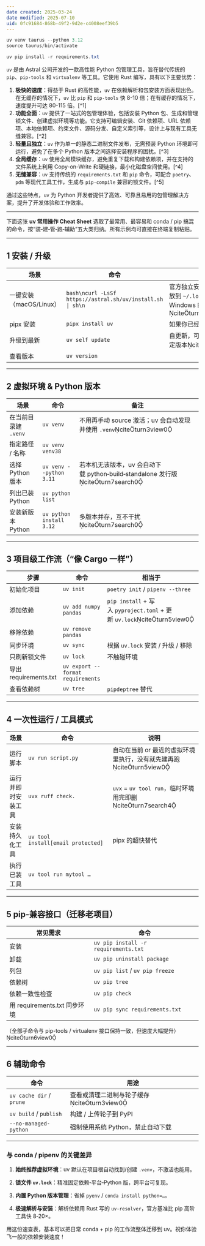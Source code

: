 ```yaml
---
date created: 2025-03-24
date modified: 2025-07-10
uid: 0fc91684-868b-49f2-9d2e-c4008eef39b5
---
```

```Java
uv venv taurus --python 3.12
source taurus/bin/activate

uv pip install -r requirements.txt

```

`uv` 是由 Astral 公司开发的一款高性能 Python 包管理工具，旨在替代传统的 `pip`、`pip-tools` 和 `virtualenv` 等工具。它使用 Rust 编写，具有以下主要优势：

1. **极快的速度**：得益于 Rust 的高性能，`uv` 在依赖解析和包安装方面表现出色。在无缓存的情况下，`uv` 比 `pip` 和 `pip-tools` 快 8-10 倍；在有缓存的情况下，速度提升可达 80-115 倍。[^1]
2. **功能全面**：`uv` 提供了一站式的包管理体验，包括安装 Python 包、生成和管理锁文件、创建虚拟环境等功能。它支持可编辑安装、Git 依赖项、URL 依赖项、本地依赖项、约束文件、源码分发、自定义索引等，设计上与现有工具无缝兼容。[^2]
3. **轻量且独立**：`uv` 作为单一的静态二进制文件发布，无需预装 Python 环境即可运行，避免了在多个 Python 版本之间选择安装程序的困扰。[^3]
4. **全局缓存**：`uv` 使用全局模块缓存，避免重复下载和构建依赖项，并在支持的文件系统上利用 Copy-on-Write 和硬链接，最小化磁盘空间使用。[^4]
5. **无缝兼容**：`uv` 支持传统的 `requirements.txt` 和 `pip` 命令，可配合 `poetry`、`pdm` 等现代工具工作，生成与 `pip-compile` 兼容的锁文件。[^5]

通过这些特点，`uv` 为 Python 开发者提供了高效、可靠且易用的包管理解决方案，提升了开发体验和工作效率。

---

下面这张 **uv 常用操作 Cheat Sheet** 选取了最常用、最容易和 conda / pip 搞混的命令，按“装‑建‑管‑跑‑辅助”五大类归纳。所有示例均可直接在终端复制粘贴。

---

## 1 安装 / 升级

| 场景                | 命令                                                         | 说明                                                                                         |
| ----------------- | ---------------------------------------------------------- | ------------------------------------------------------------------------------------------ |
| 一键安装（macOS/Linux）| `bash\ncurl -LsSf https://astral.sh/uv/install.sh \| sh\n` | 官方独立安装脚本，会把 `uv` 二进制放到 `~/.local/bin`（或 Windows 的 `%LOCALAPPDATA%\\uv`）citeturn7search1 |
| pipx 安装           | `pipx install uv`                                          | 如果你已经在用 pipx 管理 CLI                                                                        |
| 升级到最新             | `uv self update`                                           | 自更新，可加 `--version 0.6.14` 锁定版本citeturn3view0                                            |
| 查看版本              | `uv version`                                               |                                                                                            |

---

## 2 虚拟环境 & Python 版本

|场景|命令|备注|
|---|---|---|
|在当前目录建 `.venv`|`uv venv`|不用再手动 source 激活；uv 会自动发现并使用 `.venv`citeturn3view0|
|指定路径 / 名称|`uv venv venv38`||
|选择 Python 版本|`uv venv --python 3.11`|若本机无该版本，uv 会自动下载 python‑build‑standalone 发行版citeturn7search0|
|列出已装 Python|`uv python list`||
|安装新版本 Python|`uv python install 3.12`|多版本并存，互不干扰citeturn7search0|

---

## 3 项目级工作流（“像 Cargo 一样”）

| 步骤                  | 命令                                | 相当于                                                                 |
| ------------------- | --------------------------------- | ------------------------------------------------------------------- |
| 初始化项目               | `uv init`                         | `poetry init` / `pipenv --three`                                    |
| 添加依赖                | `uv add numpy pandas`             | `pip install` + 写入 `pyproject.toml` + 更新 `uv.lock`citeturn5view0 |
| 移除依赖                | `uv remove pandas`                |                                                                     |
| 同步环境                | `uv sync`                         | 根据 `uv.lock` 安装 / 升级 / 移除                                           |
| 只刷新锁文件              | `uv lock`                         | 不触碰环境                                                               |
| 导出 requirements.txt | `uv export --format requirements` |                                                                     |
| 查看依赖树               | `uv tree`                         | `pipdeptree` 替代                                                     |

---

## 4 一次性运行 / 工具模式

|场景|命令|说明|
|---|---|---|
|运行脚本|`uv run script.py`|自动在当前 or 最近的虚拟环境里执行，没有就先建再跑citeturn5view0|
|运行并即时安装工具|`uvx ruff check.`|`uvx` = `uv tool run`，临时环境用完即删citeturn7search4|
|安装持久化工具|`uv tool install[email protected]`|pipx 的超快替代|
|执行已装工具|`uv tool run mytool …`||

---

## 5 pip‑兼容接口（迁移老项目）

| 常见需求                    | 命令                                   |
| ----------------------- | ------------------------------------ |
| 安装                      | `uv pip install -r requirements.txt` |
| 卸载                      | `uv pip uninstall package`           |
| 列包                      | `uv pip list` / `uv pip freeze`      |
| 依赖树                     | `uv pip tree`                        |
| 依赖一致性检查                 | `uv pip check`                       |
| 用 requirements.txt 同步环境 | `uv pip sync requirements.txt`       |

（全部子命令与 pip-tools / virtualenv 接口保持一致，但速度大幅提升）citeturn6view0

---

## 6 辅助命令

|命令|用途|
|---|---|
|`uv cache dir` / `prune`|查看或清理二进制与轮子缓存citeturn3view0|
|`uv build` / `publish`|构建 / 上传轮子到 PyPI|
|`--no-managed-python`|强制使用系统 Python，禁止自动下载|

---

### 与 conda / pipenv 的关键差异

1. **始终推荐虚拟环境**：uv 默认在项目根自动找到/创建 `.venv`，不激活也能用。
    
2. **锁文件 `uv.lock`**：精准固定依赖‑平台‑Python 版，跨平台可复现。
    
3. **内置 Python 版本管理**：省掉 `pyenv` / `conda install python=…`。
    
4. **极速解析与安装**：解析依赖用 Rust 写的 `uv-resolver`，官方基准比 pip 高阶工具快 8‑20×。
    

用这份速查表，基本可以把日常 conda + pip 的工作流整体迁移到 uv。祝你体验飞一般的依赖安装速度！
